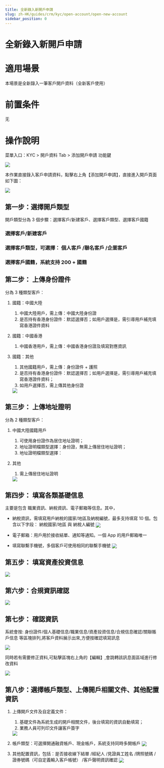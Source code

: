 ```yaml
---
title: 全新錄入新開戶申請
slug: zh-HK/guides/crm/kyc/open-account/open-new-account
sidebar_position: 0
---
```



# 全新錄入新開戶申請

# 適用場景

本場景是全新錄入一筆客戶開戶資料（全新客戶使用）

# 前置条件

无

# 操作說明

 菜單入口：KYC > 開戶資料 Tab >  添加開戶申請 功能鍵

<img src="./assets/CR05bBsTKofshhxvMuwc59V3nLb.png" src-width="3798" src-height="812" align="center"/>

本作業直接錄入客戶申請資料，點擊右上角【添加開戶申請】，直接進入開戶頁面如下圖：

<img src="./assets/RHLQbOznToSf2txnBtxcgCBynUd.png" src-width="3288" src-height="1298" align="center"/>

## 第一步：選擇開戶類型

開戶類型分為 3 個步驟：選擇客戶/新建客戶、選擇客戶類型、選擇客戶國籍

### 選擇客戶/新建客戶 

### 選擇客戶類型，可選擇： 個人客戶 /聯名客戶 /企業客戶

### 選擇客戶國籍，系統支持 200 + 國籍

## **第二步**： 上傳身份證件

分為 3 種類型客戶：

1. 國籍：中國大陸 
    1. 中國大陸用戶，需上傳：中國大陸身份證 
    2. 是否持有香港身份證件：默認選擇否；如用戶選擇是，需引導用戶補充填寫香港證件資料

2. 國籍：中國香港 
    1. 中國香港用戶，需上傳：中國香港身份證及填寫對應資訊

3. 國籍：其他 
    1. 其他國籍用戶，需上傳：身份證件 + 護照 
    2. 是否持有香港身份證件：默認選擇否；如用戶選擇是，需引導用戶補充填寫香港證件資料；
    3. 如用戶選擇否，需上傳其他身份證
    <img src="./assets/WP0IbjpQgouXrSxVinWcHDkbnjf.png" src-width="3252" src-height="1822" align="center"/>

## **第三步**： 上傳地址證明

分為 2 種類型客戶：

1. 中國大陸國籍用戶
    1. 可使用身份證作為居住地址證明；
    2. 地址證明檔類型選擇：身份證，無需上傳居住地址證明；
    3. 地址證明檔類型選擇：

2. 其他
    1. 需上傳居住地址證明
    <img src="./assets/CKOTbY3xyo6lfhx2QSLc3EYCnSb.png" src-width="3252" src-height="1604" align="center"/>

## **第四步**： 填寫各類基礎信息

主要是包含 職業資訊、納稅資訊、電子郵箱等信息。其中，

- 納稅資訊，需填寫用戶納稅的國家/地區及納稅編號，最多支持填寫 10 個。包含以下字段： 納稅國家/地區  與 納稅人編號
    <img src="./assets/JxVfbqBwyooUMAxZWSXckJlNnzg.png" src-width="3270" src-height="1438" align="center"/>

- 電子郵箱：用戶用於接收結單、通知等通知。一個 App 的用戶郵箱唯一
- 填寫聯繫手機號，多個客戶可使用相同的聯繫手機號
    <img src="./assets/Hv6rbUc2Xo5V1MxauYycRxbLnfd.png" src-width="3266" src-height="1430" align="center"/>

## **第五步**：  填寫資產投資信息

<img src="./assets/XScJb6HdyoYbCPxj5H6cvKHAnre.png" src-width="3258" src-height="1804" align="center"/>

## **第六步**：合規資訊確認

<img src="./assets/NIclbivdpoSTIWxIxqKcwi3Anic.png" src-width="3254" src-height="1806" align="center"/>

## **第七步**： 確認資訊

系統會按: 身份證件/個人基礎信息/職業信息/資產投資信息/合規信息確認/關聯賬戶信息 等區塊排列,將客戶資料展示出來,方便按確認填寫訊息

<img src="./assets/SS8ybscAZohaPbxp1Vpc84ONnJh.png" src-width="3250" src-height="1576" align="center"/>

同時若有需要修正資料,可點擊區塊右上角的【編輯】,會跳轉該訊息面區域進行修改資料

<img src="./assets/FxMibYc5Fo8wLmxB6QjcmvfMnJe.png" src-width="3162" src-height="1142" align="center"/>

## **第八步**：選擇帳戶類型、上傳開戶相關文件、其他配置資訊

1. 上傳開戶文件及自定義文件： 
    1. 基礎文件為系統生成的開戶相關文件，後台填寫的資訊自動填寫；
    2. 業務人員可列印文件讓客戶簽字 
    <img src="./assets/U6s3brToLoxArMxWQDgc4Oy1nmb.png" src-width="3258" src-height="1818" align="center"/>

1. 帳戶類型：可選擇開通融資帳戶、現金帳戶，系統支持同時多開帳戶
    <img src="./assets/IujbbSI0foPZeUxuGP4cSnk4nQf.png" src-width="3300" src-height="1678" align="center"/>

2. 其他配置資訊，包括：是否接收線下結單 /經紀人 /見證員工姓名 /牌照號碼 /證券號碼（可自定義輸入客戶帳號） /客戶聲明資訊確認
    <img src="./assets/VCKBbRHl8olIOzx2x22cTjnqnNf.png" src-width="3262" src-height="1636" align="center"/>

